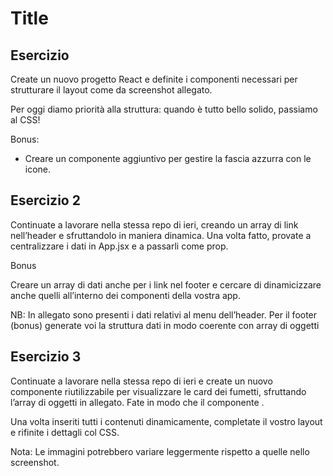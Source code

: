Title
===
## Esercizio

Create un nuovo progetto React e definite i componenti necessari per strutturare il layout come da screenshot allegato.

Per oggi diamo priorità alla struttura: quando è tutto bello solido, passiamo al CSS!

Bonus:

- Creare un componente aggiuntivo per gestire la fascia azzurra con le icone.

## Esercizio 2

Continuate a lavorare nella stessa repo di ieri, creando un array di link nell’header e sfruttandolo in maniera dinamica. Una volta fatto, provate a centralizzare i dati in App.jsx e a passarli come prop.

Bonus

Creare un array di dati anche per i link nel footer e cercare di dinamicizzare anche quelli all’interno dei componenti della vostra app.

NB: In allegato sono presenti i dati relativi al menu dell’header. Per il footer (bonus) generate voi la struttura dati in modo coerente con array di oggetti

## Esercizio 3

Continuate a lavorare nella stessa repo di ieri e create un nuovo componente riutilizzabile per visualizzare le card dei fumetti, sfruttando l’array di oggetti in allegato. Fate in modo che il componente .

Una volta inseriti tutti i contenuti dinamicamente, completate il vostro layout e rifinite i dettagli col CSS.

Nota: Le immagini potrebbero variare leggermente rispetto a quelle nello screenshot.